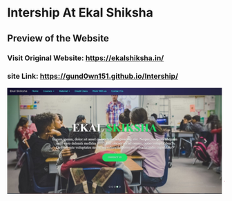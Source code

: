 # Intership At Ekal Shiksha
## Preview of the Website

### Visit Original Website: https://ekalshiksha.in/

### site Link:  https://gund0wn151.github.io/Intership/


<img src="/Ekal/images/image.jpg">
